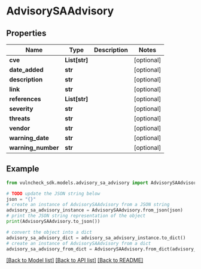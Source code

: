 # AdvisorySAAdvisory


## Properties

Name | Type | Description | Notes
------------ | ------------- | ------------- | -------------
**cve** | **List[str]** |  | [optional] 
**date_added** | **str** |  | [optional] 
**description** | **str** |  | [optional] 
**link** | **str** |  | [optional] 
**references** | **List[str]** |  | [optional] 
**severity** | **str** |  | [optional] 
**threats** | **str** |  | [optional] 
**vendor** | **str** |  | [optional] 
**warning_date** | **str** |  | [optional] 
**warning_number** | **str** |  | [optional] 

## Example

```python
from vulncheck_sdk.models.advisory_sa_advisory import AdvisorySAAdvisory

# TODO update the JSON string below
json = "{}"
# create an instance of AdvisorySAAdvisory from a JSON string
advisory_sa_advisory_instance = AdvisorySAAdvisory.from_json(json)
# print the JSON string representation of the object
print(AdvisorySAAdvisory.to_json())

# convert the object into a dict
advisory_sa_advisory_dict = advisory_sa_advisory_instance.to_dict()
# create an instance of AdvisorySAAdvisory from a dict
advisory_sa_advisory_from_dict = AdvisorySAAdvisory.from_dict(advisory_sa_advisory_dict)
```
[[Back to Model list]](../README.md#documentation-for-models) [[Back to API list]](../README.md#documentation-for-api-endpoints) [[Back to README]](../README.md)


